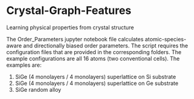# Crystal-Graph-Features
Learning physical properties from crystal structure

The Order_Parameters jupyter notebook file calculates atomic-species-aware and directionally biased order parameters. The script requires the configuration files that are provided in the corresponding folders.
The example configurations are all 16 atoms (two conventional cells). The examples are:
1) SiGe (4 monolayers / 4 monolayers) superlattice on Si substrate
2) SiGe (4 monolayers / 4 monolayers) superlattice on Ge substrate
3) SiGe random alloy


